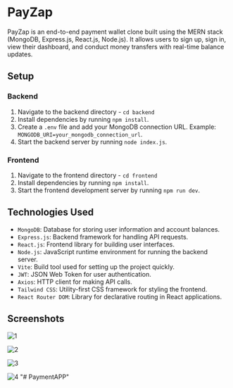 # PayZap

PayZap is an end-to-end payment wallet clone built using the MERN stack (MongoDB, Express.js, React.js, Node.js). It allows users to sign up, sign in, view their dashboard, and conduct money transfers with real-time balance updates.

## Setup

### Backend

1. Navigate to the backend directory - `cd backend`
2. Install dependencies by running `npm install`.
3. Create a `.env` file and add your MongoDB connection URL. Example: `MONGODB_URI=your_mongodb_connection_url`.
4. Start the backend server by running `node index.js`.

### Frontend

1. Navigate to the frontend directory - `cd frontend`
2. Install dependencies by running `npm install`.
3. Start the frontend development server by running `npm run dev`.


## Technologies Used

- `MongoDB`: Database for storing user information and account balances.
- `Express.js`: Backend framework for handling API requests.
- `React.js`: Frontend library for building user interfaces.
- `Node.js`: JavaScript runtime environment for running the backend server.
- `Vite`: Build tool used for setting up the project quickly.
- `JWT`: JSON Web Token for user authentication.
- `Axios`: HTTP client for making API calls.
- `Tailwind CSS`: Utility-first CSS framework for styling the frontend.
- `React Router DOM`: Library for declarative routing in React applications.

## Screenshots
![1](https://github.com/tanishkadeep/payZap/assets/115184621/dbcb8382-46a3-4d9a-8204-77143f3f314c)

![2](https://github.com/tanishkadeep/payZap/assets/115184621/344e0414-a04c-41db-b592-690dc058e6ad)

![3](https://github.com/tanishkadeep/payZap/assets/115184621/6750ed9d-f2b0-4a8d-a9ec-8b93009bec9b)

![4](https://github.com/tanishkadeep/payZap/assets/115184621/94134300-bf82-4ee8-9039-391c261b9460)
"# PaymentAPP" 
